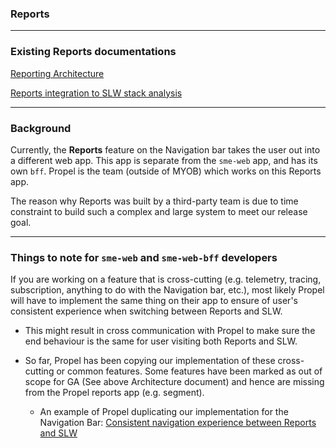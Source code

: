 ### Reports

---

### Existing Reports documentations
[Reporting Architecture](https://myobconfluence.atlassian.net/wiki/spaces/SA/pages/945100222/Propel+Reporting+Architecture+Update+-+April+2019)

[Reports integration to SLW stack analysis](https://myobconfluence.atlassian.net/wiki/spaces/SA/pages/964070826/Propel+Reports+Integration+Analysis)

---

### Background

Currently, the **Reports** feature on the Navigation bar takes the user out into a different web app. This app is separate from the `sme-web` app, and has its own `bff`. Propel is the team (outside of MYOB) which works on this Reports app. 

The reason why Reports was built by a third-party team is due to time constraint to build such a complex and large system to meet our release goal.

---

### Things to note for `sme-web` and `sme-web-bff` developers

If you are working on a feature that is cross-cutting (e.g. telemetry, tracing, subscription, anything to do with the Navigation bar, etc.), most likely Propel will have to implement the same thing on their app to ensure of user's consistent experience when switching between Reports and SLW. 

* This might result in cross communication with Propel to make sure the end behaviour is the same for user visiting both Reports and SLW.
  
* So far, Propel has been copying our implementation of these cross-cutting or common features. Some features have been marked as out of scope for GA (See above Architecture document) and hence are missing from the Propel reports app (e.g. segment). 
  - An example of Propel duplicating our implementation for the Navigation Bar: [Consistent navigation experience between Reports and SLW](https://myobconfluence.atlassian.net/wiki/spaces/SA/pages/992586145/Consistent+navigation+experience+between+MyReports+and+SME-Web)
